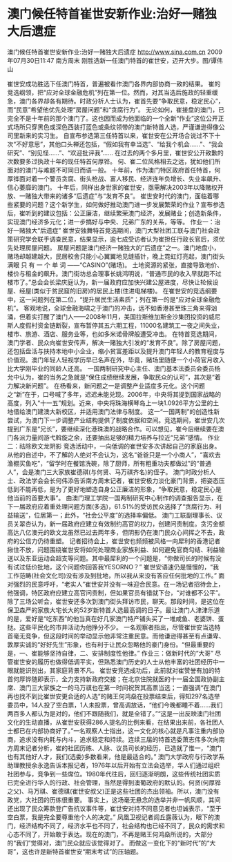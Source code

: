 # 澳门候任特首崔世安新作业:治好一赌独大后遗症

澳门候任特首崔世安新作业:治好一赌独大后遗症
http://www.sina.com.cn  2009年07月30日11:47  南方周末
刚胜选新一任澳门特首的崔世安，迈开大步。图/谭伟山

崔世安成功胜选下任澳门特首，普遍被看作澳门各界内部协商一致的结果。
崔的竞选纲领，把“应对全球金融危机”列在第一位。然而，对其当选后施政的轻重缓急，澳门各界却各有期待。时政分析人士认为，崔首先要“争取民意，稳定民心”，而“民意”希望他优先处理“房屋问题”和“贪腐行为”。
无论如何，崔接盘的澳门，已完全不是十年前的那个澳门了。这也因而成为他面临的一个全新“作业”这位公开正式场所只穿黑色或深色西装打蓝色或条纹领带的澳门新特首人选，严谨谦逊得像公司里新来的实习生。
自宣布参选第三任特首以来，崔世安在公开场合说过不下十次“不好意思”，其他口头禅还包括，“假如我有幸当选”、“给我个机会……”、“我会研究”、“别见怪……”、“欢迎批评我”……
在过去的两个多月里，崔世安公开致歉的次数要多过执政十年的现任特首何厚铧。
何、崔二位风格相去之远，犹如他们所面对的澳门与难题不可同日而语一般。
十年前，作为澳门特区政府首任特首，何厚铧面对着一个警员贪腐、街头枪战、富人移民、经济连年负增长、失业率飙升、信心萎靡的澳门。
十年后，同样出身世家的崔世安，亟需解决2003年以降赌权开放、一赌独大带来的诸多“后遗症”与“发育不良”。
崔世安时代的澳门，面临着哪些紧要的问题？这个新学生，如何做好推动澳门进一步发展繁荣的作业？宣布参选后，崔听到的建议包括：公正廉洁，继续繁荣澳门经济，发展赌业；创造新条件，实现澳门经济多元化；进一步搞好与中央、兄弟广东的关系，等等。
作业一：治好一赌独大“后遗症”
崔世安独舞特首竞选期间，澳门大型社团工联与澳门社会政策研究学会联手调查民意，结果显示，逾七成受访者认为崔担任行政长官后，须优先处理房屋问题。
房屋问题是澳门经济一赌独大的“后遗症”之一。澳门地盘小，赌场却越建越大，民居校舍只能小心翼翼地见缝插针，晚上霓虹灯亮起，澳门街头满眼 只 有 一 个 单 词 ——“CASINO”(赌场)。
土地资源的紧张，直接导致地价、楼价与租金的飙升。澳门街坊总会理事长姚鸿明说，“普通市民的收入早就跑不过楼市了。”总会会长梁庆庭认为，新一届政府应加快兴建公屋进度，尽快让轮候设屋、经屋(类似于贫民窟的旧房)的居民上楼(住进电梯楼)。
在崔世安的竞选纲要中，这一问题列在第二位，“提升居民生活素质”；列在第一的是“应对全球金融危机”。
客观地说，全球金融海啸之于澳门的冲击，远不如香港甚至珠三角来得汹涌，但着实打醒了澳门人——2008年11月，美国拉斯维加斯金沙集团投资的威尼斯人度假村资金链断裂，宣布暂停其五六期工程，11000名建筑工一夜之间失业，楼市、旅游、酒店、服务业等，也如多米诺骨牌般遭受冲击。
在特首竞选期间，澳门学者、民众向崔世安传声，解决一赌独大引发的“发育不良”。除了房屋问题，还包括盘活与扶持本地中小企业，缩小贫富差距以及提升澳门年轻人的教育程度与价值观。澳门年轻人轻视学历早已名声在外，毕竟，赌场里随便一个小荷官月收入比大学刚毕业的同龄人还高。
一国两制研究中心主任、澳门基本法委员会委员杨允中认为，崔的当务之急就是“保住成绩继续发展，争取民众的认可”，其次是“着力解决新问题”。
在杨看来，新问题之一是调整产业适度多元化。这个问题之“新”在于，口号喊了多年，迟迟未能兑现。2006年，中央将其提到国家战略的高度，列入“十一五”规划。近来，中央将珠海横琴岛上一块1.0926平方公里的土地借给澳门建澳大新校区，并适用澳门法律与制度。
这一“一国两制”的创造性新尝试，为澳门下一步调整产业结构提供了制度依据和空间。竞选期间，崔世安几次提到广东是“兄长”，要继续深化港珠澳的战略合作。可以想见，崔今后继续要在澳门各派力量间游弋斡旋之余，还要抽出足够的精力培养与拉近“兄弟”感情。
作业二：祛除欧文龙阴影
竞选活动中，一向低调的崔世安多次讲起自己的家庭出身。从他的自述中，不了解的人绝对不会认为，这名“爸爸只是一个小商人”，“喜欢去渔棚买鱼吃”，“留学时在餐馆洗碗，除了厨师，所有粗重功夫都做过”的“普通人”，会是澳门三大家族崔德祺(与何贤、马万祺齐名)的侄子。
澳门时政分析人士、政法学会会长何伟添告诉南方周末记者，崔世安极力淡化豪门背景，把姿态压低到不能再低，是为了更好地塑造自身公正廉洁的形象，“争取民意，稳定民心是他当前的首要大事”。
由澳门理工学院一国两制研究中心制作的调查报告显示，在下一届政府应着重处理问题方面(多选)，61.51%的受访民众选择了“贪腐行为、利益输送”，位居第一；此外，“社会公平度”的选择率偏低。
澳门工联副理事长、议员关翠杏认为，新一届政府应建立有效制约高官的权力，创建问责制度。贪污金额高达八亿澳元的欧文龙虽然已过去两年多，但阴影仍在澳门民众心间挥之不去，政府的公信力仍待重塑。
记者招待会上，崔世安也频频被风格一向犀利的香港记者揪住不放，问题围绕崔世安将如何处理商业家族利益、如何避免官商勾结、利益输送以及东亚运动会超支等问题。其中最犀利的一个问题是，“你做司长的时候有没有试过低价批地，这个问题你回答我YESORNO？”
崔世安语速仍是慢慢的，“我工作范畴(社会文化司)没有涉及到批地，所以我从来没有答应任何批地的工作。”
面对强烈的民意呼吁，“老实人”崔世安并没有一味迎合民意。在一场记者招待会上，他强调，特区政府应建立高官问责制，但如果官员有错就下台，“对谁都不公平”。
除了三场公听会，崔世安还多次到澳门街头拜访市民，聊天。那段时间，是这位在保卫森严的家族大宅长大的52岁新特首人选最高调的日子。最让澳门人津津乐道的是，爱好是“吃东西”的他当真在好几家澳门特产铺头买了一堆咸鱼、老婆饼、蛋挞。这些平民化的市井活动为他挣分不少。
一名观察者指出，尽管崔世安当选特首毫无竞争，但这段时间的举动显示他非常注重民意。而他谦逊得甚至有点谦卑、敦厚实诚的“好好先生”形象，也有利于让民众忽略他的豪门身份。“但最重要的是，一、崔能够坚持自律，二、安排制度性他律。”
作业三：做新时代的“大哥”
尽管崔世安的履历也做得低调平实，但熟悉澳门历史的人士从他丰富的社团经历中一眼就能识别出，其家庭背景不凡。
崔世安竞选成功后，此前就对崔赞誉有加的特首何厚铧随即表示，全力支持新政府交接；在北京住院就医的十一届全国政协副主席、澳门三大家族之一的马万祺也在第一时间祝贺其高票当选；一直强调“在澳门再也找不到比崔世安更合适的人选”的赌王何鸿燊在投票结束后，得知297名选举委员中，14人投了空白票，1人未投票，曾高调放话，“他们今晚都睡不着……我们两百多人都认为是对的，他们不跟随我们，就是全错了。”“这是一出反映澳门社团文化的生动直播，从崔世安获得286人提名的比例来看，在结果出来前，各社团人士都已在内部协商好了。”一名观察人士指出，这一文化的核心就是凡事注重内部协商，追求没有内耗与内斗，追求稳定和持续。连续三届的特首选委萧志伟多次向南方周末记者分析，崔的社团历练、人脉、议员司长的经历，已造就了惟一，“澳门也有其他好人才，我们(选委)多数看来，他是最适合的。”
澳门大学政府与行政学系助理教授余永逸告诉本报记者，1976年以后开始有立法会选举，华人们通过组织社团参与，竞争到一些席位。1980年代往后，回归逐渐明朗，这些传统社团实质已完全进行华人的行政、社会管理，当然是得到澳葡政府的默认的。何贤(何厚铧之父)、马万祺、崔德祺(崔世安叔父)正是这些社团的杰出领袖。所以，澳门没有政党，大社团的历练很重要。
事实上，这场毫无悬念的选举并非一帆风顺，其间还出现了民众筹款登广告抗议事件等，崔世安对持不同意见者也坦诚表示，“至于空白票，我是完全要尊重他个人的决定。”
凤凰卫视记者闾丘露薇认为，眼下的澳门，经济结构不同了，经济水平也不同了，社会结构也已经不同了，民众的需求和心态不同了，开始敢于表达。现在的澳门，不再是赌王何鸿燊所说的，大部分的“我们”觉得对，澳门民众就应该觉得对了。
而做这一变化下的“新时代”的“大哥”，这也许是新特首崔世安“期末考试”的压轴题。

